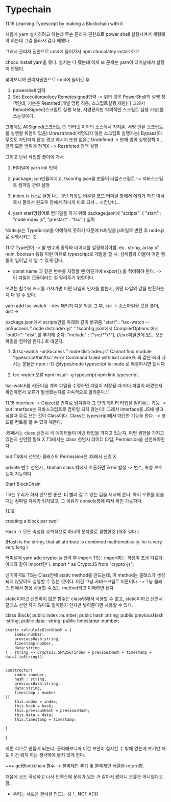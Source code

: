 # Typechain
11.16
Learning Typescript by making a Blockchain with it

처음에 yarn 설치하려고 하는데 무슨 관리자 권한으로 power shell 실행시켜서 세팅해야 하는데 그걸 몰라서 겁나 헤맸다.

그래서 관리자 권한으로 cmd에 들어가서 npm chocolatey install 하고

choco install yarn을 했다. 설치는 다 됐는데 이제 또 문제는 yarn이 터미널에서 실행이 안됐다.

찾아보니까 관리자권한으로 cmd에 들어간 후 

1. powershell 입력
2. Set-Executionpolocy Remotesigned입력
-> 위의 것은 PowerShell의 실행 정책인데, 
기본은 Restrited(개별 명령 허용, 스크립트실행 제한)다
그래서 RemoteSigned(스크립트 실행 허용, 서명됐지만 악의적인 스크립트 실행 가능)를 쓰는것이다.

그밖에도 AllSigned(스크립트 O, 인터넷 이외의 소스에서 가져온, 서명 안된 스크립트를 실행할 위험이 있음)
Unrestricted(서명되지 않은 스크립트 실행가능)
Bypass(아무것도 차단되지 않고 경고 메시지 또한 없음.)
Undefined -> 현재 범위 실행정책 X ,
만약 모든 범위에 정책X - > Restricted 정책 실행

그리고 난뒤 작업할 폴더에 가서
1. 터미널에 yarn init 입력
2. package.json만들어지고, tsconfig.json을 만들어 
타입스크립트 -> 자바스크립트 컴파일 관련 설정
3. index.ts tsc로 실행 
나는 3번 과정도 비주얼 코드 터미널 창에서 에러가 자꾸 떠서 혹시 몰라서 윈도우 창에서 하니까 바로 되서... 시간낭비...

4. yarn start명령어로 컴파일을 하기 위해
package.json에 
"scripts": {
    "start" : "node index.js",
    "prestart" : "tsc"
}
입력

Node.js는 TypeScript를 이해하지 못하기 때문에 
ts파일을 js파일로 변환 후 node.js로 실행시키는 것 

11.17 
Type언어 -> 쓸 변수의 종류와 데이터를 설정해줘야함.
ex . string, array of num, boolean 등등
이런 이유로 typescript로 개발을 할 시,
섬세함과 더불어 어떤 행동이 일어날 지 알 수 있게 된다.

+ const name 과 같은 변수를 지정할 땐 어딘가에 
export{};를 적어줘야 한다. -> 이 파일이 모듈이라는 걸
알려주기 위함이다.

쓰려는 함수에 커서를 가져가면 어떤 타입의 인자를 받는지,
어떤 타입의 값을 반환하는지 다 알 수 있다.

yarn add tsc-watch --dev 패키지 다운 받음
그 후, src -> 소스파일을 모을 폴더, dist ->

package.json에서 scripts안을 아래와 같이 바꿔줌
"start" : "tsc-watch --onSuccess \" node dist/index.js\" "
tsconfig.json에서 
CompilerOptions 에서
"outDir": "dist",를 추가해 준다.
"include" : ["src/**/*"], (//src파일안에 있는 모든 파일을 컴파일 한다.) 로 바꾼다.

1. $ tsc-watch -onSuccess " node dist/index.js"
Cannot find module 'typescript/bin/tsc'
error Command failed with exit code 9. 와 같은 에러 나시는 분들은
npm i -D @types/node typescript ts-node 로 해결하시면 됩니다

2. tsc-watch 오류 
npm install -g typescript
npm link typescript
    
    
tsc-watch를 켜둔다음 계속 파일을 수정하면
파일이 저장될 때 마다 파일이 바꼈는지 확인하면서 
오류가 발생했는지를 지속적으로 알려준다.!!

11.18
interface -> Object를 인자로 넘겨줄때 그 안의 데이터 타입을 알려주는 기능
-> but interface는 자바스크립트로 컴파일 되지 않는다!!
그래서 interface를 JS에 넣고 싶을때 주로 쓰는 것이 Class이다.
Class는 typescript에서 대단한 기능을 한다.
-> 코드를 컨트롤 할 수 있게 해준다.

JS에서는 class 선언시 각 데이터들이 어떤 타입을 가지고 있는지, 어떤 권한을 가지고 있는지 선언할 필요 X
TS에서는 class 선언시 데이터 타입, Permission을 선언해야한다.

but TS에서 선언한 클래스의 Permission은 JS에서 신경 X

private 변수 선언시 , Human class 밖에서 호출하면 Error 발생 -> 변수, 속성 보호등이 가능하다.

Start BlockChain

TS는 우리가 하지 않으면 좋은, 더 빨리 갈 수 있는 길을 제시해 준다. 특히 오류를 찾을 때는 컴파일 자체가 되지않고, 그 이유가 console창에 떠서 확인 가능하다.

11.19

creating a block par two! 

Hash -> 모든 속성을 수학적으로 하나의 문자열로 결합한것 (아주 길다.)


(Hash is the string, that all attribute is combined mathematically. he is very very long )

터미널에 yarn add crypto-js  입력 후 import
TS는 import하는 과정이 조금 다르다. 
아래와 같이 import한다.
import * as CryptoJS from "crypto-js";

신기하게도 TS는 Class안에 static method를 만드는데,
이 method는 클래스가 생성되지 않았어도 실행할 수 있는 것이다.
이건 그냥 자바스크립트 이론이다.
->그냥 클래스 안에서 항상 사용할 수 있는 method라고 이해하면 된다.

static이라고 선언하지 않은 함수는 class밖에서 사용할 수 없고, static이라고 선언시 클래스 선언 하지 않아도 얼마든지 인자만 넣어준다면 사용할 수 있다.

class Block{
    public index :number;
    public hash :string;
    public previousHash :string;
    public data : string;
    public timestamp :number;

    static calculateBlockHash = (
        index:number, 
        previousHash:string, 
        timestamp:number, 
        data:string
    ) : string => CryptoJS.SHA256(index + previousHash + timestamp + data).toString();


    constructor(
        index :number,
        hash : string,
        previousHash:string,
        data:string,
        timestamp : number
    ){
        this.index = index;
        this.hash = hash;
        this.previousHash = previousHash;
        this.data = data;
        this.timestamp = timestamp;

    }
}

이런 식으로 만들게 되는데, 출력해보니까 이건 보안이 철저할 수 밖에 없는게 보기만 해도 이건 뭐지 하는 생각밖에 들지 않게 한다.

+=+ 
getBlockchain 함수 -> 블록체인 추가 및 블록체인 배열을 return함. 

처음에 코드 작성하고 나서 인덱스에 문제가 있는 거 같아서 봤더니 오류는 아니였다고 함.

+ 우리는 새로운 블럭을 만드는 것 ! , NOT ADD